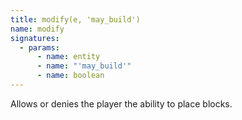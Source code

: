 ```yaml
---
title: modify(e, 'may_build')
name: modify
signatures:
  - params:
      - name: entity
      - name: "'may_build'"
      - name: boolean
---
```


Allows or denies the player the ability to place blocks.
